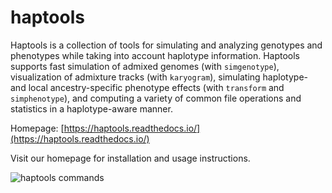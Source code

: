 # haptools

Haptools is a collection of tools for simulating and analyzing genotypes and phenotypes while taking into account haplotype information. Haptools supports fast simulation of admixed genomes (with `simgenotype`), visualization of admixture tracks (with `karyogram`), simulating haplotype- and local ancestry-specific phenotype effects (with `transform` and `simphenotype`), and computing a variety of common file operations and statistics in a haplotype-aware manner.

Homepage: [https://haptools.readthedocs.io/](https://haptools.readthedocs.io/)

Visit our homepage for installation and usage instructions.

![haptools commands](https://drive.google.com/uc?id=1c0i_Hjms7579s24zRsKp5yMs7BxNHed_)
